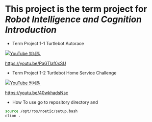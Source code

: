 # This project is the term project for *Robot Intelligence and Cognition Introduction*
- Term Project 1-1 Turtlebot Autorace
  
[![YouTube 썸네일](https://img.youtube.com/vi/PaGTlaf0xSU/0.jpg)](https://www.youtube.com/watch?v=PaGTlaf0xSU)

https://youtu.be/PaGTlaf0xSU

- Term Project 1-2 Turtlebot Home Service Challenge

[![YouTube 썸네일](https://img.youtube.com/vi/40wkhadsNsc/0.jpg)](https://www.youtube.com/watch?v=40wkhadsNsc)

https://youtu.be/40wkhadsNsc

- How To use
go to repository directory and
```bash
source /opt/ros/noetic/setup.bash
clion .
```
